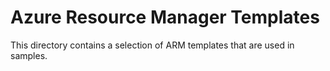 # Azure Resource Manager Templates #
This directory contains a selection of ARM templates that are used in samples.
